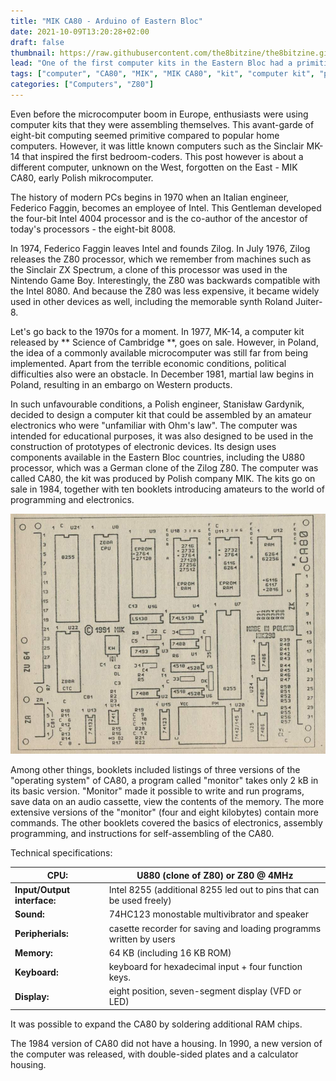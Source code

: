 ```yaml
---
title: "MIK CA80 - Arduino of Eastern Bloc"
date: 2021-10-09T13:20:28+02:00
draft: false
thumbnail: https://raw.githubusercontent.com/the8bitzine/the8bitzine.github.io/media/media/2021/MIK_CA80_cropped.jpg
lead: "One of the first computer kits in the Eastern Bloc had a primitive calculator display and a minimalist keyboard that allowed hexadecimal entry."
tags: ["computer", "CA80", "MIK", "MIK CA80", "kit", "computer kit", "polish computer kit"]
categories: ["Computers", "Z80"]
---
```


Even before the microcomputer boom in Europe, enthusiasts were using computer kits that they were assembling themselves. This avant-garde of eight-bit computing seemed primitive compared to popular home computers. However, it was little known computers such as the Sinclair MK-14 that inspired the first bedroom-coders. This post however is about a different computer, unknown on the West, forgotten on the East - MIK CA80, early Polish mikrocomputer.  
  
The history of modern PCs begins in 1970 when an Italian engineer, Federico Faggin, becomes an employee of Intel. This Gentleman developed the four-bit Intel 4004 processor and is the co-author of the ancestor of today's processors - the eight-bit 8008.  
  
In 1974, Federico Faggin leaves Intel and founds Zilog. In July 1976, Zilog releases the Z80 processor, which we remember from machines such as the Sinclair ZX Spectrum, a clone of this processor was used in the Nintendo Game Boy. Interestingly, the Z80 was backwards compatible with the Intel 8080. And because the Z80 was less expensive, it became widely used in other devices as well, including the memorable synth Roland Juiter-8.  
  
Let's go back to the 1970s for a moment. In 1977, MK-14, a computer kit released by ** Science of Cambridge **, goes on sale. However, in Poland, the idea of a commonly available microcomputer was still far from being implemented. Apart from the terrible economic conditions, political difficulties also were an obstacle. In December 1981, martial law begins in Poland, resulting in an embargo on Western products.

In such unfavourable conditions, a Polish engineer, Stanisław Gardynik, decided to design a computer kit that could be assembled by an amateur electronics who were "unfamiliar with Ohm's law". The computer was  intended for educational purposes, it was also designed to be used in the construction of prototypes of electronic devices. Its design uses components available in the Eastern Bloc countries, including the U880 processor, which was a German clone of the Zilog Z80. The computer was called CA80, the kit was produced by Polish company MIK. The kits go on sale in 1984, together with ten booklets introducing amateurs to the world of programming and electronics.  

<img src="https://raw.githubusercontent.com/the8bitzine/the8bitzine.github.io/media/media/2021/ca80_diagram.jpg" alt="MIK CA80 version 1991 diagram" class="post_img_center">  
  
Among other things, booklets included listings of three versions of the "operating system" of CA80, a program called "monitor" takes only 2 kB in its basic version. "Monitor" made it possible to write and run programs, save data on an audio cassette, view the contents of the memory. The more extensive versions of the "monitor" (four and eight kilobytes) contain more commands. The other booklets covered the basics of electronics, assembly programming, and instructions for self-assembling of the CA80.  
  
Technical specifications:  

| **CPU:** | U880 (clone of Z80) or Z80 @ 4MHz |  
| ----------- | ----------- |
**Input/Output interface:** | Intel 8255 (additional 8255 led out to pins that can be used freely) 
**Sound:** | 74HC123 monostable multivibrator and speaker
**Peripherials:** | casette recorder for saving and loading programms written by users
**Memory:** | 64 KB (including 16 KB ROM)
**Keyboard:** | keyboard for hexadecimal input + four function keys.
**Display:** | eight position, seven-segment display (VFD or LED)
  
It was possible to expand the CA80 by soldering additional RAM chips.  
  
The 1984 version of CA80 did not have a housing. In 1990, a new version of the computer was released, with double-sided plates and a calculator housing.
